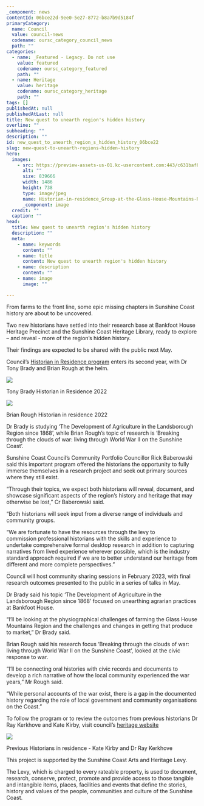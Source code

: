 ```yaml
---
_component: news
contentId: 06bce22d-9ee0-5e27-8772-b8a7b9d5184f
primaryCategory:
  name: Council
  value: council-news
  codename: oursc_category_council_news
  path: ""
categories:
  - name: _Featured - Legacy. Do not use
    value: featured
    codename: oursc_category_featured
    path: ""
  - name: Heritage
    value: heritage
    codename: oursc_category_heritage
    path: ""
tags: []
publishedAt: null
publishedAtLast: null
title: New quest to unearth region's hidden history
overline: ""
subheading: ""
description: ""
id: new_quest_to_unearth_region_s_hidden_history_06bce22
slug: new-quest-to-unearth-regions-hidden-history
hero:
  images:
    - src: https://preview-assets-us-01.kc-usercontent.com:443/c631baf8-1b46-001f-580c-d0001b68b4a8/cc0a45ca-4adc-4bc6-a6e2-13df637f2f9d/Historian-in-residence_Group-at-the-Glass-House-Mountains-Railway-Station-Glass-House-Mountains-May-1934-copy.jpg
      alt: ""
      size: 839666
      width: 1486
      height: 738
      type: image/jpeg
      name: Historian-in-residence_Group-at-the-Glass-House-Mountains-Railway-Station-Glass-House-Mountains-May-1934-copy.jpg
      _component: image
  credit: ""
  caption: ""
head:
  title: New quest to unearth region's hidden history
  description: ""
  meta:
    - name: keywords
      content: ""
    - name: title
      content: New quest to unearth region's hidden history
    - name: description
      content: ""
    - name: image
      image: ""

---
```

From farms to the front line, some epic missing chapters in Sunshine Coast history are about to be uncovered.

Two new historians have settled into their research base at Bankfoot House Heritage Precinct and the Sunshine Coast Heritage Library, ready to explore – and reveal - more of the region’s hidden history.

Their findings are expected to be shared with the public next May.

Council’s [Historian in Residence program](https://heritage.sunshinecoast.qld.gov.au/Programs-and-Events/Historian-in-Residence)
&#x20;enters its second year, with Dr Tony Brady and Brian Rough at the helm.

![](https://preview-assets-us-01.kc-usercontent.com:443/c631baf8-1b46-001f-580c-d0001b68b4a8/87c6b2bf-03e4-4b03-b997-5e0d20f5db13/Tony-Brady-Historian-in-Residence-2022.jpg)

Tony Brady Historian in Residence 2022

![](https://preview-assets-us-01.kc-usercontent.com:443/c631baf8-1b46-001f-580c-d0001b68b4a8/24248ae3-3ccb-45bd-abbc-5c6e5d3c6980/Brian-Rough-Historian-in-residence-2022-1024x987.jpg)

Brian Rough Historian in residence 2022

Dr Brady is studying ‘The Development of Agriculture in the Landsborough Region since 1868’, while Brian Rough’s topic of research is ‘Breaking through the clouds of war: living through World War II on the Sunshine Coast’.

Sunshine Coast Council’s Community Portfolio Councillor Rick Baberowski said this important program offered the historians the opportunity to fully immerse themselves in a research project and seek out primary sources where they still exist.

“Through their topics, we expect both historians will reveal, document, and showcase significant aspects of the region’s history and heritage that may otherwise be lost,” Cr Baberowski said.

“Both historians will seek input from a diverse range of individuals and community groups.

“We are fortunate to have the resources through the levy to commission professional historians with the skills and experience to undertake comprehensive formal desktop research in addition to capturing narratives from lived experience wherever possible, which is the industry standard approach required if we are to better understand our heritage from different and more complete perspectives.”

Council will host community sharing sessions in February 2023, with final research outcomes presented to the public in a series of talks in May.

Dr Brady said his topic ‘The Development of Agriculture in the Landsborough Region since 1868’ focused on unearthing agrarian practices at Bankfoot House.

“I’ll be looking at the physiographical challenges of farming the Glass House Mountains Region and the challenges and changes in getting that produce to market,” Dr Brady said.

Brian Rough said his research focus ‘Breaking through the clouds of war: living through World War II on the Sunshine Coast’, looked at the civic response to war.

“I’ll be connecting oral histories with civic records and documents to develop a rich narrative of how the local community experienced the war years,” Mr Rough said.

“While personal accounts of the war exist, there is a gap in the documented history regarding the role of local government and community organisations on the Coast.”

To follow the program or to review the outcomes from previous historians Dr Ray Kerkhove and Kate Kirby, visit council’s [heritage website](https://heritage.sunshinecoast.qld.gov.au/Programs-and-Events/Historian-in-Residence/Past-Historians-In-Residence)


![](https://preview-assets-us-01.kc-usercontent.com:443/c631baf8-1b46-001f-580c-d0001b68b4a8/e513105f-e5e5-4ea6-b851-8384976c13e4/Previous-Historians-in-residence-Kate-Kirby-and-Dr-Ray-Kerkhove-1024x874.jpg)

Previous Historians in residence - Kate Kirby and Dr Ray Kerkhove

This project is supported by the Sunshine Coast Arts and Heritage Levy.

The Levy, which is charged to every rateable property, is used to document, research, conserve, protect, promote and provide access to those tangible and intangible items, places, facilities and events that define the stories, history and values of the people, communities and culture of the Sunshine Coast.
